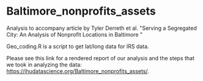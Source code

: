 # Baltimore_nonprofits_assets

Analysis to accompany article by Tyler Derreth et al. "Serving a Segregated City: An Analysis of Nonprofit Locations in Baltimore "

Geo_coding.R is a script to get lat/long data for IRS data.


Please see this link for a rendered report of our analysis and the steps that we took in analyzing the data: https://jhudatascience.org/Baltimore_nonprofits_assets/. 